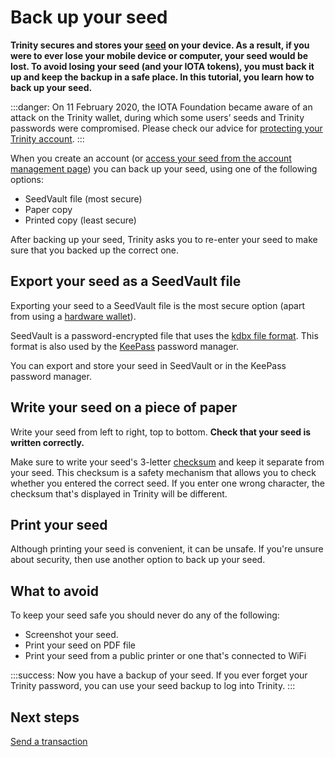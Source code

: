 # Back up your seed

**Trinity secures and stores your [seed](root://getting-started/0.1/clients/seeds.md) on your device. As a result, if you were to ever lose your mobile device or computer, your seed would be lost. To avoid losing your seed (and your IOTA tokens), you must back it up and keep the backup in a safe place. In this tutorial, you learn how to back up your seed.**

:::danger:
On 11 February 2020, the IOTA Foundation became aware of an attack on the Trinity wallet, during which some users’ seeds and Trinity passwords were compromised. Please check our advice for [protecting your Trinity account](../how-to-guides/protect-trinity-account.md).
:::

When you create an account (or [access your seed from the account management page](../how-to-guides/manage-your-account.md)) you can back up your seed, using one of the following options:

- SeedVault file (most secure)
- Paper copy
- Printed copy (least secure)

After backing up your seed, Trinity asks you to re-enter your seed to make sure that you backed up the correct one.

## Export your seed as a SeedVault file

Exporting your seed to a SeedVault file is the most secure option (apart from using a [hardware wallet](../concepts/hardware-wallet.md)).  

SeedVault is a password-encrypted file that uses the [kdbx file format](https://keepass.info/help/kb/kdbx_4.html). This format is also used by the [KeePass](https://keepass.info/) password manager.

You can export and store your seed in SeedVault or in the KeePass password manager. 

## Write your seed on a piece of paper

Write your seed from left to right, top to bottom. **Check that your seed is written correctly.**

Make sure to write your seed's 3-letter [checksum](root://getting-started/0.1/clients/checksums.md) and keep it separate from your seed. This checksum is a safety mechanism that allows you to check whether you entered the correct seed. If you enter one wrong character, the checksum that's displayed in Trinity will be different.

## Print your seed

Although printing your seed is convenient, it can be unsafe. If you're unsure about security, then use another option to back up your seed.

## What to avoid

To keep your seed safe you should never do any of the following:

- Screenshot your seed.
- Print your seed on PDF file
- Print your seed from a public printer or one that's connected to WiFi

:::success:
Now you have a backup of your seed. If you ever forget your Trinity password, you can use your seed backup to log into Trinity.
::: 

## Next steps

[Send a transaction](../how-to-guides/send-a-transaction.md)